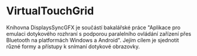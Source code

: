 # VirtualTouchGrid
Knihovna DisplaysSyncGFX je součástí bakalářské práce "Aplikace pro emulaci dotykového rozhraní s podporou paralelního ovládání zařízení přes Bluetooth na platformách Windows a Android". Jejím cílem je sjednotit různé formy a přístupy k snímaní dotykové obrazovky.
